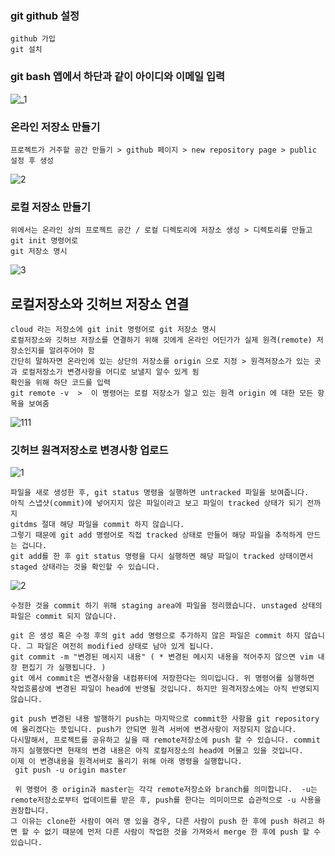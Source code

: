 ### git github 설정
~~~
github 가입
git 설치 
~~~

### git bash 앱에서 하단과 같이 아이디와 이메일 입력 
![_1](https://user-images.githubusercontent.com/13567708/41658854-ac31240e-74d2-11e8-8f19-302f307055cb.png)



### 온라인 저장소 만들기
~~~
프로젝트가 거주할 공간 만들기 > github 페이지 > new repository page > public 설정 후 생성
~~~
![2](https://user-images.githubusercontent.com/13567708/41658858-adeb303c-74d2-11e8-83a0-96862542e9a3.png)



### 로컬 저장소 만들기
~~~
위에서는 온라인 상의 프로젝트 공간 / 로컬 디렉토리에 저장소 생성 > 디렉토리를 만들고 git init 명령어로
git 저장소 명시
~~~    
    
![3](https://user-images.githubusercontent.com/13567708/41658861-b02dc490-74d2-11e8-8a1a-1aff98d5ace7.png)


## 로컬저장소와 깃허브 저장소 연결
~~~
cloud 라는 저장소에 git init 명령어로 git 저장소 명시
로컬저장소와 깃허브 저장소를 연결하기 위해 깃에게 온라인 어딘가가 실제 원격(remote) 저장소인지를 알려주어야 함
간단히 말하자면 온라인에 있는 상단의 저장소를 origin 으로 지정 > 원격저장소가 있는 곳과 로컬저장소가 변경사항을 어디로 보낼지 알수 있게 됨
확인을 위해 하단 코드를 입력
git remote -v  >  이 명령어는 로컬 저장소가 알고 있는 원격 origin 에 대한 모든 항목을 보여줌
~~~

![111](https://user-images.githubusercontent.com/13567708/41658991-0ab6616a-74d3-11e8-9eba-ccfbf01a4038.png)


### 깃허브 원격저장소로 변경사항 업로드 

![1](https://user-images.githubusercontent.com/13567708/41658992-0ae4c28a-74d3-11e8-8e3a-d2fdf0460474.png)
~~~
파일을 새로 생성한 후, git status 명령을 실행하면 untracked 파일을 보여줍니다. 
아직 스냅샷(commit)에 넣어지지 않은 파일이라고 보고 파일이 tracked 상태가 되기 전까지 
gitdms 절대 해당 파일을 commit 하지 않습니다.  
그렇기 때문에 git add 명령어로 직접 tracked 상태로 만들어 해당 파일을 추적하게 만드는 겁니다. 
git add를 한 후 git status 명령을 다시 실행하면 해당 파일이 tracked 상태이면서 staged 상태라는 것을 확인할 수 있습니다.
~~~
      
      
![2](https://user-images.githubusercontent.com/13567708/41658993-0b14311e-74d3-11e8-9ba5-95dac6c10c77.png)

~~~
수정한 것을 commit 하기 위해 staging area에 파일을 정리했습니다. unstaged 상태의 파일은 commit 되지 않습니다.  

git 은 생성 혹은 수정 후의 git add 명령으로 추가하지 않은 파일은 commit 하지 않습니다. 그 파일은 여전히 modified 상태로 남아 있게 됩니다. 
git commit -m "변경된 메시지 내용" ( * 변경된 메시지 내용을 적어주지 않으면 vim 내장 편집기 가 실행됩니다. )  
git 에서 commit은 변경사항을 내컴퓨터에 저장한다는 의미입니다. 위 명령어를 실행하면 작업흐름상에 변경된 파일이 head에 반영될 것입니다. 하지만 원격저장소에는 아직 반영되지 않습니다.  

git push 변경된 내용 발행하기 push는 마지막으로 commit한 사항을 git repository에 올리겠다는 뜻입니다. push가 안되면 원격 서버에 변경사항이 저장되지 않습니다. 
다시말해서, 프로젝트를 공유하고 싶을 때 remote저장소에 push 할 수 있습니다. commit 까지 실행했다면 현재의 변경 내용은 아직 로컬저장소의 head에 머물고 있을 것입니다. 
이제 이 변경내용을 원격서버로 올리기 위해 아래 명령을 실행합니다.  
 git push -u origin master 

 위 명령어 중 origin과 master는 각각 remote저장소와 branch를 의미합니다.  -u는 remote저장소로부터 업데이트를 받은 후, push를 한다는 의미이므로 습관적으로 -u 사용을 권장합니다. 
그 이유는 clone한 사람이 여러 명 있을 경우, 다른 사람이 push 한 후에 push 하려고 하면 할 수 없기 때문에 먼저 다른 사람이 작업한 것을 가져와서 merge 한 후에 push 할 수 있습니다.
~~~
